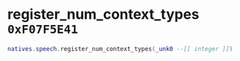 # register_num_context_types `0xF07F5E41`

```lua
natives.speech.register_num_context_types(_unk0 --[[ integer ]])
```